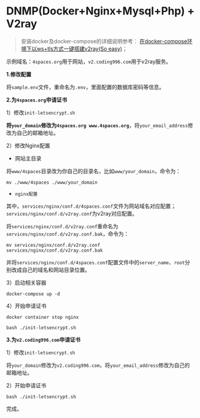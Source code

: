 # DNMP(Docker+Nginx+Mysql+Php) + V2ray

>安装docker及docker-compose的详细说明参考： [在docker-compose环境下以ws+tls方式一键搭建v2ray(So easy)](https://www.4spaces.org/docker-compose-install-v2ray-ws-tls/)；

示例域名：`4spaces.org`用于网站，`v2.coding996.com`用于v2ray服务。

**1.修改配置**

将`sample.env`文件，重命名为`.env`，里面配置的数据库密码等信息。

**2.为`4spaces.org`申请证书**

1）修改`init-letsencrypt.sh`

**将`your_domain`修改为`4spaces.org www.4spaces.org`**，将`your_email_address`修改为自己的邮箱地址。

2）修改Nginx配置

* 网站主目录

将`www/4spaces`目录改为你自己的目录名，比如`www/your_domain`，命令为：

```
mv ./www/4spaces ./www/your_domain
```

* `nginx配置`

其中，`services/nginx/conf.d/4spaces.conf`文件为网站域名对应配置；`services/nginx/conf.d/v2ray.conf`为v2ray对应配置。

将`services/nginx/conf.d/v2ray.conf`重命名为`services/nginx/conf.d/v2ray.conf.bak`，命令为：

```
mv services/nginx/conf.d/v2ray.conf  services/nginx/conf.d/v2ray.conf.bak
```

并将`services/nginx/conf.d/4spaces.conf`配置文件中的`server_name`、`root`分别改成自己的域名和网站目录位置。 


3）启动相关容器

```
docker-compose up -d
```

4）开始申请证书

```
docker container stop nginx

bash ./init-letsencrypt.sh
```

**3.为`v2.coding996.com`申请证书**

1）修改`init-letsencrypt.sh`

将`your_domain`修改为`v2.coding996.com`，将`your_email_address`修改为自己的邮箱地址。


2）开始申请证书

```
bash ./init-letsencrypt.sh
```

完成。